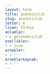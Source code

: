 ```yaml
---
layout: term
title: ananesizlik
slug: ananesizlik
letter: A
lisan: Türkçe
anlamlar:
- ► geleneksizlik
ozellikler:
- - isim
ornekler:
- - ''
orneklerkaynak:
- - ''
---
```

